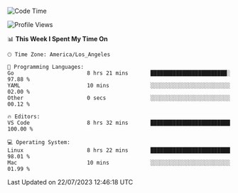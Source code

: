 <!--START_SECTION:waka-->
![Code Time](http://img.shields.io/badge/Code%20Time-485%20hrs%2041%20mins-blue)

![Profile Views](http://img.shields.io/badge/Profile%20Views-0-blue)

📊 **This Week I Spent My Time On** 

```text
🕑︎ Time Zone: America/Los_Angeles

💬 Programming Languages: 
Go                       8 hrs 21 mins       ████████████████████████░   97.88 % 
YAML                     10 mins             ░░░░░░░░░░░░░░░░░░░░░░░░░   02.00 % 
Other                    0 secs              ░░░░░░░░░░░░░░░░░░░░░░░░░   00.12 % 

🔥 Editors: 
VS Code                  8 hrs 32 mins       █████████████████████████   100.00 % 

💻 Operating System: 
Linux                    8 hrs 22 mins       █████████████████████████   98.01 % 
Mac                      10 mins             ░░░░░░░░░░░░░░░░░░░░░░░░░   01.99 % 
```


 Last Updated on 22/07/2023 12:46:18 UTC
<!--END_SECTION:waka-->
